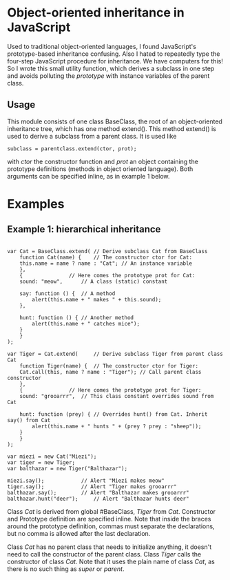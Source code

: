Object-oriented inheritance in JavaScript
=========================================

Used to traditional object-oriented languages, I found JavaScript's
prototype-based inheritance confusing. Also I hated to repeatedly type
the four-step JavaScript procedure for inheritance. We have computers
for this! So I wrote this small utility function, which derives a
subclass in one step and avoids polluting the *prototype* with
instance variables of the parent class.


Usage
-----

This module consists of one class BaseClass, the root of an
object-oriented inheritance tree, which has one method extend().  This
method extend() is used to derive a subclass from a parent class. It
is used like

	subclass = parentclass.extend(ctor, prot);

with *ctor* the constructor function and *prot* an object
containing the prototype definitions (methods in object oriented
language). Both arguments can be specified inline, as in
example 1 below.




Examples
========


Example 1: hierarchical inheritance
-----------------------------------

~~~~~~~~~~~~~~~~~~~~~~~~~~~~~~~~~~~~~~~~~~~~~~~~~~~~~~~~~~~~~~~~~~~~~~~~~~~~~~~~~~~~~~~~~

var Cat = BaseClass.extend(	// Derive subclass Cat from BaseClass
    function Cat(name) {	// The constructor ctor for Cat:
	this.name = name ? name : "Cat"; // An instance variable
    },
    {				// Here comes the prototype prot for Cat:
	sound: "meow",		// A class (static) constant

	say: function () {	// A method
	    alert(this.name + " makes " + this.sound);
	},

 	hunt: function () {	// Another method
	    alert(this.name + " catches mice");
	}
    }
);

var Tiger = Cat.extend(		// Derive subclass Tiger from parent class Cat
    function Tiger(name) {	// The constructor ctor for Tiger:
	Cat.call(this, name ? name : "Tiger"); // Call parent class constructor
    },
    {				// Here comes the prototype prot for Tiger:
	sound: "grooarrr",	// This class constant overrides sound from Cat

	hunt: function (prey) {	// Overrides hunt() from Cat. Inherit say() from Cat
	    alert(this.name + " hunts " + (prey ? prey : "sheep"));
	}
    }
);

var miezi = new Cat("Miezi");
var tiger = new Tiger;
var balthazar = new Tiger("Balthazar");

miezi.say();			// Alert "Miezi makes meow"
tiger.say();			// Alert "Tiger makes grooarrr"
balthazar.say();		// Alert "Balthazar makes grooarrr"
balthazar.hunt("deer");		// Alert "Balthazar hunts deer"

~~~~~~~~~~~~~~~~~~~~~~~~~~~~~~~~~~~~~~~~~~~~~~~~~~~~~~~~~~~~~~~~~~~~~~~~~~~~~~~~~~~~~~~~~

Class *Cat* is derived from global #BaseClass, *Tiger* from
*Cat*. Constructor and Prototype definition are specified inline. Note
that inside the braces around the prototype definition, commas must
separate the declarations, but no comma is allowed after the last
declaration.

Class *Cat* has no parent class that needs to initialize anything, it
doesn't need to call the constructor of the parent class. Class
*Tiger* calls the constructor of class *Cat*. Note that it uses the
plain name of class *Cat*, as there is no such thing as *super* or
*parent*.
 